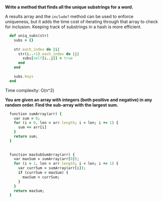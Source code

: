**Write a method that finds all the unique substrings for a word.** 

A results array and the `include?` method can be used to enforce uniqueness, but it adds the time cost of iterating through that array to check for inclusion. Keeping track of substrings in a hash is more efficient.

  ```ruby
    def uniq_subs(str)
      subs = {}
    
      str.each_index do |i|
        str(i..-1).each_index do |j|
          subs[self[i..j]] = true
        end
      end
    
      subs.keys
    end
  ```

Time complexity: O(n^2)


**You are given an array with integers (both positive and negative) in any random order. Find the sub-array with the largest sum.**

  ```ruby
    function sumArray(arr) {
      var sum = 0;
      for (i = 0, len = arr.length; i < len; i += 1) {
        sum += arr[i]
      }
      return sum;
    }
    
    
    function maxSubSumArray(arr) {
      var maxSum = sumArray(arr[0]);
      for (i = 1, len = arr.length; i < len; i += 1) {
        var currSum = sumArray(arr[i]);
        if (currSum > maxSum) {
          maxSum = currSum;
        }
      }
      return maxSum;
    }
  ```

